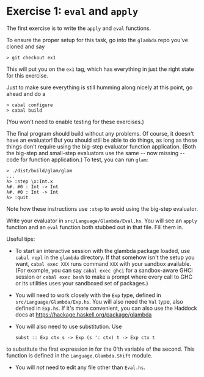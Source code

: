 Exercise 1: `eval` and `apply`
==============================

The first exercise is to write the `apply` and `eval` functions.

To ensure the proper setup for this task, go into the `glambda` repo you've
cloned and say

    > git checkout ex1

This will put you on the `ex1` tag, which has everything in just the right
state for this exercise.

Just to make sure everything is still humming along nicely at this point,
go ahead and do a

    > cabal configure
    > cabal build

(You won't need to enable testing for these exercises.)

The final program should build without any problems. Of course, it doesn't
have an evaluator! But you should still be able to do things, as long as
those things don't require using the big-step evaluator function application.
(Both the big-step and small-step evaluators use the same -- now missing --
code for function application.) To test, you can run `glam`:

    > ./dist/build/glam/glam
    ...
    λ> :step \x:Int.x
    λ#. #0 : Int -> Int
    λ#. #0 : Int -> Int
    λ> :quit

Note how these instructions use `:step` to avoid using the big-step evaluator.

Write your evaluator in `src/Language/Glambda/Eval.hs`. You will see an `apply`
function and an `eval` function both stubbed out in that file. Fill them in.

Useful tips:
  * To start an interactive session with the glambda package loaded, use
    `cabal repl` in the `glambda` directory. If that somehow isn't the
    setup you want, `cabal exec XXX` runs command `XXX` with your sandbox
    available. (For example, you can say `cabal exec ghci` for a sandbox-aware
    GHCi session or `cabal exec bash` to make a prompt where every call to
    GHC or its utilities uses your sandboxed set of packages.)

  * You will need to work closely with the `Exp` type, defined in
    `src/Language/Glambda/Exp.hs`. You will also need the `Val` type,
    also defined in `Exp.hs`. If it's more convenient, you can also
    use the Haddock docs at https://hackage.haskell.org/package/glambda

  * You will also need to use substitution. Use

        subst :: Exp ctx s -> Exp (s ': ctx) t -> Exp ctx t

  to substitute the first expression in for the 0'th variable of the second.
  This function is defined in the `Language.Glambda.Shift` module.

  * You will *not* need to edit any file other than `Eval.hs`.
